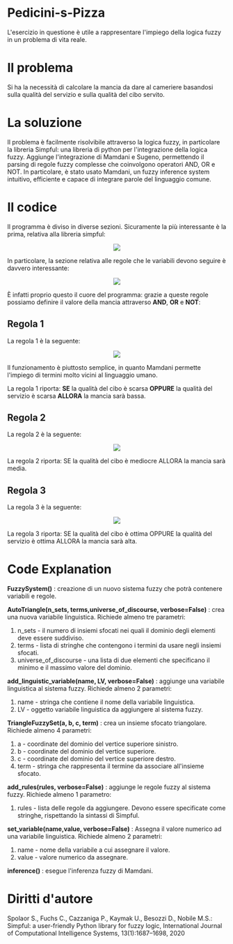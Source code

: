 # Pedicini-s-Pizza
  L'esercizio in questione è utile a rappresentare l'impiego della logica fuzzy in un problema di vita reale.
  
# Il problema
  Si ha la necessità di calcolare la mancia da dare al cameriere basandosi sulla qualità del servizio e sulla qualità del cibo servito.
# La soluzione
  Il problema è facilmente risolvibile attraverso la logica fuzzy, in particolare la libreria Simpful: una libreria di python per l'integrazione della logica fuzzy. Aggiunge l'integrazione di Mamdani e Sugeno,  permettendo il parsing di regole fuzzy complesse che coinvolgono operatori AND, OR e NOT.
  In particolare, è stato usato Mamdani, un fuzzy inference system intuitivo, efficiente e capace di integrare parole del linguaggio comune.
  
# Il codice 
  Il programma è diviso in diverse sezioni. Sicuramente la più interessante è la prima, relativa alla libreria simpful:
  
  <p align="center">
  <img src="https://user-images.githubusercontent.com/107196231/189175379-99e02f8e-22ad-4928-b3eb-f3460124c633.png">
</p>

  In particolare, la sezione relativa alle regole che le variabili devono seguire è davvero interessante:
  <p align="center">
  <img src="https://user-images.githubusercontent.com/107196231/189176706-ff5e5677-f5b1-46f3-831e-38fea3c6dcdb.png">
</p>

È infatti proprio questo il cuore del programma: grazie a queste regole possiamo definire il valore della mancia attraverso **AND**, **OR** e **NOT**:
## Regola 1
  La regola 1 è la seguente: 
  <p align="center">
  <img src="https://user-images.githubusercontent.com/107196231/189180243-9c8597ac-bc13-43b4-88b5-375b91bd12a8.png">
</p>
  Il funzionamento è piuttosto semplice, in quanto Mamdani permette l'impiego di termini molto vicini al linguaggio umano.
  
  La regola 1 riporta: **SE** la qualità del cibo è scarsa **OPPURE** la qualità del servizio è scarsa **ALLORA** la mancia sarà bassa.

## Regola 2
  La regola 2 è la seguente: 
  <p align="center">
  <img src="https://user-images.githubusercontent.com/107196231/189180342-5ad79ac0-a5ef-46a5-9604-a8009a46f33e.png">
</p>
  La regola 2 riporta: SE la qualità del cibo è mediocre ALLORA la mancia sarà media.

## Regola 3
  La regola 3 è la seguente: 
  <p align="center">
  <img src="https://user-images.githubusercontent.com/107196231/189180417-7133190a-8e3c-4465-835c-64cc19cc48ed.png">
</p>
  La regola 3 riporta: SE la qualità del cibo è ottima OPPURE la qualità del servizio è ottima ALLORA la mancia sarà alta.

# Code Explanation

**FuzzySystem()** : creazione di un nuovo sistema fuzzy che potrà contenere variabili e regole.

**AutoTriangle(n_sets, terms,universe_of_discourse, verbose=False)** : crea una nuova variabile linguistica. Richiede almeno tre parametri:

1. n_sets - il numero di insiemi sfocati nei quali il dominio degli elementi deve essere suddiviso.
2. terms - lista di stringhe che contengono i termini da usare negli insiemi sfocati.
3. universe_of_discourse - una lista di due elementi che specificano il minimo e il massimo valore del dominio.

**add_linguistic_variable(name, LV, verbose=False)** : aggiunge una variabile linguistica al sistema fuzzy. Richiede almeno 2 parametri:

1. name - stringa che contiene il nome della variabile linguistica.
2. LV - oggetto variabile linguistica da aggiungere al sistema fuzzy. 

**TriangleFuzzySet(a, b, c, term)** : crea un insieme sfocato triangolare. Richiede almeno 4 parametri: 

1. a - coordinate del dominio del vertice superiore sinistro.
2. b - coordinate del dominio del vertice superiore.
3. c - coordinate del dominio del vertice superiore destro.
4. term - stringa che rappresenta il termine da associare all'insieme sfocato.

**add_rules(rules, verbose=False)** : aggiunge le regole fuzzy al sistema fuzzy. Richiede almeno 1 parametro:

1. rules - lista delle regole da aggiungere. Devono essere specificate come stringhe, rispettando la sintassi di Simpful.

**set_variable(name,value, verbose=False)** : Assegna il valore numerico ad una variabile linguistica. Richiede almeno 2 parametri:

1. name - nome della variabile a cui assegnare il valore.
2. value - valore numerico da assegnare.

**inference()** : esegue l'inferenza fuzzy di Mamdani.

# Diritti d'autore
  Spolaor S., Fuchs C., Cazzaniga P., Kaymak U., Besozzi D., Nobile M.S.: Simpful: a user-friendly Python library for fuzzy logic, International Journal of Computational Intelligence Systems, 13(1):1687–1698, 2020
